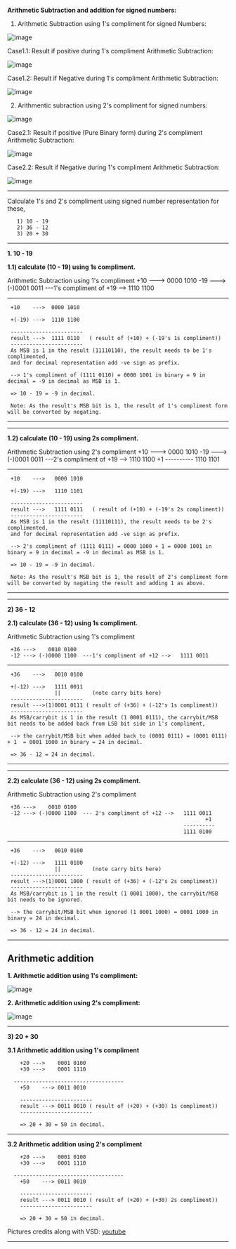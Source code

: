 **Arithmetic Subtraction and addition for signed numbers:**

1. Arithmetic Subtraction using 1's compliment for signed Numbers:
   
![image](https://github.com/pavankumarka/RISCV-Hardware_Design_Program_by_VSD/assets/22821014/4516c115-4c03-4bfe-bad9-6507ae5b5aaa)

Case1.1: Result if positive during 1's compliment Arithmetic Subtraction:

![image](https://github.com/pavankumarka/RISCV-Hardware_Design_Program_by_VSD/assets/22821014/118f01a1-8c0e-43b1-aa46-368d03093d77)

Case1.2: Result if Negative during 1's compliment Arithmetic Subtraction: 

![image](https://github.com/pavankumarka/RISCV-Hardware_Design_Program_by_VSD/assets/22821014/d07eaa7a-99e6-49ee-9b29-f7085a386f86)


2. Arithmentic subraction using 2's compliment for signed numbers:

![image](https://github.com/pavankumarka/RISCV-Hardware_Design_Program_by_VSD/assets/22821014/155e8300-df26-4aee-88a4-8686895dbf1b)

Case2.1: Result if positive (Pure Binary form) during 2's compliment Arithmetic Subtraction:

![image](https://github.com/pavankumarka/RISCV-Hardware_Design_Program_by_VSD/assets/22821014/505a3019-f9ef-4f7d-9a63-d52a9d193eb6)

Case2.2: Result if Negative during 1's compliment Arithmetic Subtraction:

![image](https://github.com/pavankumarka/RISCV-Hardware_Design_Program_by_VSD/assets/22821014/41dd41d1-236d-4678-9977-a426f17ca85b)

------------------------------------------------------------------------------------------------------------------------------------------
Calculate 1's and 2's compliment using signed number representation for these, 
       
       1) 10 - 19        
       2) 36 - 12       
       3) 20 + 30 
       
------------------------------------------------------------------------------
**1. 10 - 19**

**1.1) calculate (10 - 19) using 1s compliment.**

   Arithmetic Subtraction using 1's compliment
     +10 --->    0000 1010
     -19 ---> (-)0001 0011  ---1's compliment of +19 -->   1110 1100
   
   -----------------------------------
     +10    --->  0000 1010
     
     +(-19) --->  1110 1100
       
     -----------------------
     result --->  1111 0110   ( result of (+10) + (-19's 1s compliment))
     -----------------------
     As MSB is 1 in the result (11110110), the result needs to be 1's complimented,
     and for decimal representation add -ve sign as prefix.
   
     --> 1's compliment of (1111 0110) = 0000 1001 in binary = 9 in decimal = -9 in decimal as MSB is 1.
   
     => 10 - 19 = -9 in decimal.
     
     Note: As the result's MSB bit is 1, the result of 1's compliment form will be converted by negating.

------------------------------------------------------------------------------

------------------------------------------------------------------------------
**1.2) calculate (10 - 19) using 2s compliment.**

   Arithmetic Subtraction using 2's compliment
     +10 --->    0000 1010
     -19 ---> (-)0001 0011  ---2's compliment of +19 -->   1110 1100
                                                                  +1
                                                           ----------
                                                            1110 1101                          
   
   -----------------------------------
     +10    --->   0000 1010
     
     +(-19) --->   1110 1101
       
     -----------------------
     result --->   1111 0111   ( result of (+10) + (-19's 2s compliment))
     -----------------------
     As MSB is 1 in the result (11110111), the result needs to be 2's complimented,
     and for decimal representation add -ve sign as prefix.
   
     --> 2's compliment of (1111 0111) = 0000 1000 + 1 = 0000 1001 in binary = 9 in decimal = -9 in decimal as MSB is 1.
   
     => 10 - 19 = -9 in decimal.
     
     Note: As the result's MSB bit is 1, the result of 2's compliment form will be converted by nagating the result and adding 1 as above.

------------------------------------------------------------------------------

------------------------------------------------------------------------------
**2) 36 - 12**

**2.1) calculate (36 - 12) using 1s compliment.**

   Arithmetic Subtraction using 1's compliment
     
     +36 --->    0010 0100
     -12 ---> (-)0000 1100  ---1's compliment of +12 -->   1111 0011
   
   -----------------------------------
     +36    --->   0010 0100
     
     +(-12) --->   1111 0011
                   ||          (note carry bits here) 
     -----------------------
     result --->(1)0001 0111 ( result of (+36) + (-12's 1s compliment))
     -----------------------
     As MSB/carrybit is 1 in the result (1 0001 0111), the carrybit/MSB bit needs to be added back from LSB bit side in 1's compliment,
   
     --> the carrybit/MSB bit when added back to (0001 0111) = (0001 0111) + 1  = 0001 1000 in binary = 24 in decimal.
   
     => 36 - 12 = 24 in decimal.

------------------------------------------------------------------------------

------------------------------------------------------------------------------
**2.2) calculate (36 - 12) using 2s compliment.**

   Arithmetic Subtraction using 2's compliment
     
     +36 --->    0010 0100
     -12 ---> (-)0000 1100  --- 2's compliment of +12 -->   1111 0011
                                                                   +1
                                                            ----------
                                                            1111 0100
   
   -----------------------------------
     +36    --->   0010 0100
     
     +(-12) --->   1111 0100
                   ||          (note carry bits here) 
     -----------------------
     result --->(1)0001 1000 ( result of (+36) + (-12's 2s compliment))
     -----------------------
     As MSB/carrybit is 1 in the result (1 0001 1000), the carrybit/MSB bit needs to be ignored.
   
     --> the carrybit/MSB bit when ignored (1 0001 1000) = 0001 1000 in binary = 24 in decimal.
   
     => 36 - 12 = 24 in decimal.

------------------------------------------------------------------------------
Arithmetic addition
-------------------

**1. Arithmetic addition using 1's compliment:**

![image](https://github.com/pavankumarka/RISCV-Hardware_Design_Program_by_VSD/assets/22821014/e65ab99c-8451-4479-a6e4-322c5b957322)


**2. Arithmetic addition using 2's compliment:**

![image](https://github.com/pavankumarka/RISCV-Hardware_Design_Program_by_VSD/assets/22821014/cf4734c3-fa41-4936-b71c-eccc9200d57c)

-----------------------------------------------------------------------------------------------------------------------------------------------
**3) 20 + 30**
   
**3.1 Arithmetic addition using 1's compliment**
        
        +20 --->    0001 0100
        +30 --->    0001 1110 
        
      -----------------------------------
        +50    ---> 0011 0010
        
        -----------------------
        result ---> 0011 0010 ( result of (+20) + (+30) 1s compliment))
        -----------------------
      
        => 20 + 30 = 50 in decimal.

------------------------------------------------------------------------------

**3.2 Arithmetic addition using 2's compliment**
        
        +20 --->    0001 0100
        +30 --->    0001 1110 
        
      -----------------------------------
        +50    ---> 0011 0010
        
        -----------------------
        result ---> 0011 0010 ( result of (+20) + (+30) 2s compliment))
        -----------------------
      
        => 20 + 30 = 50 in decimal.


Pictures credits along with VSD: [youtube](https://www.youtube.com/watch?v=HnDWWNXSMd0&list=PL4lHevQbRIlkxpW4YNDPGlD29hZOaUBgl&index=9)

-----------------------------------------------------------------------------------------------------------------------

